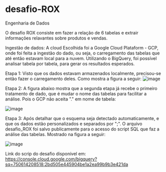 # desafio-ROX
Engenharia de Dados

O desafio ROX consiste em fazer a relação de 6 tabelas e extrair informações relavantes sobre produtos e vendas. 

Ingestão de dados: 
A cloud Escolhida foi a Google Cloud Plataform - GCP, onde foi feita a ingestão do dado, ou seja, o carregamento das tabelas que até então estavam local para a nuvem.
Utilizando o BigQuery, foi possível analisar tabela por tabela, para gerar os resultados esperados. 

Etapa 1: Visto que os dados estavam armazenados localmente, precisou-se então fazer o carregamento deles. Como mostra a figura a seguir:
![image](https://github.com/eldertaveira/desafio-ROX/assets/142034363/4c4b7bb1-4aab-4eb8-9f40-943ed4c226f5)

Etapa 2: A figura abaixo mostra que a segunda etapa já recebe o primeiro tratamento de dado, que é mudar o nome das tabelas para facilitar a análise. Pois o GCP não aceita "." em nome de tabela:

![image](https://github.com/eldertaveira/desafio-ROX/assets/142034363/8acd1144-6641-4c4d-a6f5-7a7d1401c104)

Etapa 3: Após detalhar que o esquema seja detectado automaticamente, e que os dados estão personalizados e separados por ";". O arquivo desafio_ROX foi salvo publicamente para o acesso do script SQL que faz a análise das tabelas. Mostrado na figura a seguir:

![image](https://github.com/eldertaveira/desafio-ROX/assets/142034363/c6f656bd-288a-4f4c-88d1-8b9426a360b8)


Link do scrip do desafio disponível em:
https://console.cloud.google.com/bigquery?sq=750614208518:2bd505e445904be1a2ea99b9b3e421da
